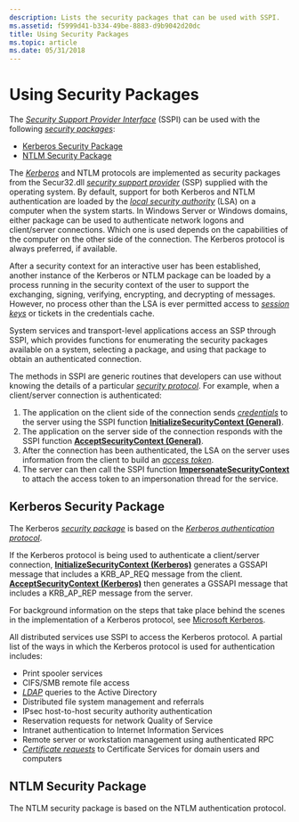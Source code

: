 ```yaml
---
description: Lists the security packages that can be used with SSPI.
ms.assetid: f5999d41-b334-49be-8883-d9b9042d20dc
title: Using Security Packages
ms.topic: article
ms.date: 05/31/2018
---
```


# Using Security Packages

The [*Security Support Provider Interface*](../secgloss/s-gly.md) (SSPI) can be used with the following [*security packages*](../secgloss/s-gly.md):

-   [Kerberos Security Package](#kerberos-security-package)
-   [NTLM Security Package](#ntlm-security-package)

The [*Kerberos*](../secgloss/k-gly.md) and NTLM protocols are implemented as security packages from the Secur32.dll [*security support provider*](../secgloss/s-gly.md) (SSP) supplied with the operating system. By default, support for both Kerberos and NTLM authentication are loaded by the [*local security authority*](../secgloss/l-gly.md) (LSA) on a computer when the system starts. In Windows Server or Windows domains, either package can be used to authenticate network logons and client/server connections. Which one is used depends on the capabilities of the computer on the other side of the connection. The Kerberos protocol is always preferred, if available.

After a security context for an interactive user has been established, another instance of the Kerberos or NTLM package can be loaded by a process running in the security context of the user to support the exchanging, signing, verifying, encrypting, and decrypting of messages. However, no process other than the LSA is ever permitted access to [*session keys*](../secgloss/s-gly.md) or tickets in the credentials cache.

System services and transport-level applications access an SSP through SSPI, which provides functions for enumerating the security packages available on a system, selecting a package, and using that package to obtain an authenticated connection.

The methods in SSPI are generic routines that developers can use without knowing the details of a particular [*security protocol*](../secgloss/s-gly.md). For example, when a client/server connection is authenticated:

1.  The application on the client side of the connection sends [*credentials*](../secgloss/c-gly.md) to the server using the SSPI function [**InitializeSecurityContext (General)**](/windows/win32/api/sspi/nf-sspi-initializesecuritycontexta).
2.  The application on the server side of the connection responds with the SSPI function [**AcceptSecurityContext (General)**](/windows/win32/api/sspi/nf-sspi-acceptsecuritycontext).
3.  After the connection has been authenticated, the LSA on the server uses information from the client to build an [*access token*](../secgloss/a-gly.md).
4.  The server can then call the SSPI function [**ImpersonateSecurityContext**](/windows/desktop/api/Sspi/nf-sspi-impersonatesecuritycontext) to attach the access token to an impersonation thread for the service.

## Kerberos Security Package

The Kerberos [*security package*](../secgloss/s-gly.md) is based on the [*Kerberos authentication protocol*](../secgloss/k-gly.md).

If the Kerberos protocol is being used to authenticate a client/server connection, [**InitializeSecurityContext (Kerberos)**](/windows/win32/api/sspi/nf-sspi-initializesecuritycontexta) generates a GSSAPI message that includes a KRB\_AP\_REQ message from the client. [**AcceptSecurityContext (Kerberos)**](/windows/win32/api/sspi/nf-sspi-acceptsecuritycontext) then generates a GSSAPI message that includes a KRB\_AP\_REP message from the server.

For background information on the steps that take place behind the scenes in the implementation of a Kerberos protocol, see [Microsoft Kerberos](microsoft-kerberos.md).

All distributed services use SSPI to access the Kerberos protocol. A partial list of the ways in which the Kerberos protocol is used for authentication includes:

-   Print spooler services
-   CIFS/SMB remote file access
-   [*LDAP*](../secgloss/l-gly.md) queries to the Active Directory
-   Distributed file system management and referrals
-   IPsec host-to-host security authority authentication
-   Reservation requests for network Quality of Service
-   Intranet authentication to Internet Information Services
-   Remote server or workstation management using authenticated RPC
-   [*Certificate requests*](../secgloss/c-gly.md) to Certificate Services for domain users and computers

## NTLM Security Package

The NTLM security package is based on the NTLM authentication protocol.

 

 
